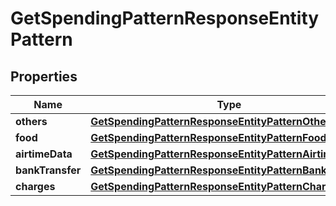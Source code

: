 

# GetSpendingPatternResponseEntityPattern


## Properties

| Name | Type | Description | Notes |
|------------ | ------------- | ------------- | -------------|
|**others** | [**GetSpendingPatternResponseEntityPatternOthers**](GetSpendingPatternResponseEntityPatternOthers.md) |  |  [optional] |
|**food** | [**GetSpendingPatternResponseEntityPatternFood**](GetSpendingPatternResponseEntityPatternFood.md) |  |  [optional] |
|**airtimeData** | [**GetSpendingPatternResponseEntityPatternAirtimeData**](GetSpendingPatternResponseEntityPatternAirtimeData.md) |  |  [optional] |
|**bankTransfer** | [**GetSpendingPatternResponseEntityPatternBankTransfer**](GetSpendingPatternResponseEntityPatternBankTransfer.md) |  |  [optional] |
|**charges** | [**GetSpendingPatternResponseEntityPatternCharges**](GetSpendingPatternResponseEntityPatternCharges.md) |  |  [optional] |




